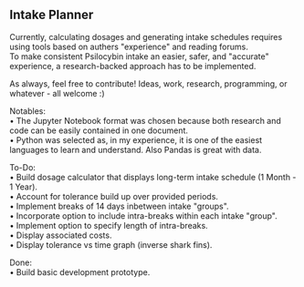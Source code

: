 ## Intake Planner

Currently, calculating dosages and generating intake schedules requires using tools based on authers "experience" and reading forums.  
To make consistent Psilocybin intake an easier, safer, and "accurate" experience, a research-backed approach has to be implemented.

As always, feel free to contribute! Ideas, work, research, programming, or whatever - all welcome :)

Notables:  
• The Jupyter Notebook format was chosen because both research and code can be easily contained in one document.     
• Python was selected as, in my experience, it is one of the easiest languages to learn and understand. Also Pandas is great with data.

To-Do:  
• Build dosage calculator that displays long-term intake schedule (1 Month - 1 Year).  
• Account for tolerance build up over provided periods.  
• Implement breaks of 14 days inbetween intake "groups".  
• Incorporate option to include intra-breaks within each intake "group".  
• Implement option to specify length of intra-breaks.  
• Display associated costs.  
• Display tolerance vs time graph (inverse shark fins).  

Done:  
• Build basic development prototype.
